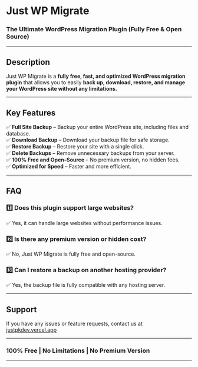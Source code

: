 # Just WP Migrate  

### The Ultimate WordPress Migration Plugin (Fully Free & Open Source)  

---

## Description  
Just WP Migrate is a **fully free, fast, and optimized WordPress migration plugin** that allows you to easily **back up, download, restore, and manage your WordPress site without any limitations.**  

---

## Key Features  
✅ **Full Site Backup** – Backup your entire WordPress site, including files and database.  
✅ **Download Backup** – Download your backup file for safe storage.  
✅ **Restore Backup** – Restore your site with a single click.  
✅ **Delete Backups** – Remove unnecessary backups from your server.  
✅ **100% Free and Open-Source** – No premium version, no hidden fees.  
✅ **Optimized for Speed** – Faster and more efficient.  

---

## FAQ  

### 1️⃣ Does this plugin support large websites?  
✅ Yes, it can handle large websites without performance issues.  

### 2️⃣ Is there any premium version or hidden cost?  
✅ No, Just WP Migrate is fully free and open-source.  

### 3️⃣ Can I restore a backup on another hosting provider?  
✅ Yes, the backup file is fully compatible with any hosting server.  

---

## Support  
If you have any issues or feature requests, contact us at [justpkdev.vercel.app](https://justpkdev.vercel.app/?msg=1)  

---

### 100% Free | No Limitations | No Premium Version  

---
